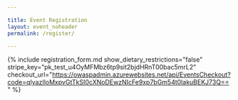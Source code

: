 ```yaml
---

title: Event Registration
layout: event_noheader
permalink: /register/

---
```



{% include registration_form.md show_dietary_restrictions="false" stripe_key="pk_test_u4OyMFMbz6tp9sit2bjdHRnT00bac5mrL2" checkout_url="https://owaspadmin.azurewebsites.net/api/EventsCheckout?code=qIyazIloMxpvGtTkSI0cXNoDEwzNIcFe9xp7bGm54t0lakuBEKJ73Q==" %}
